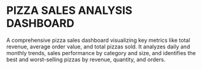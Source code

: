# PIZZA SALES ANALYSIS DASHBOARD

A comprehensive pizza sales dashboard visualizing key metrics like total revenue, average order value, and total pizzas sold. It analyzes daily and monthly trends, sales performance by category and size, and identifies the best and worst-selling pizzas by revenue, quantity, and orders.

